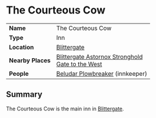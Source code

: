 # The Courteous Cow

|||
| --- | --- |
| **Name** | The Courteous Cow | place.4
| **Type** | Inn |
| **Location** | [Blittergate](../../towns/blittergate.md) |
| **Nearby Places** | [Blittergate Astornox Stronghold](../../strongholds/blittergate-astornox-stronghold.md)<br>[Gate to the West](gate-to-the-west.md) |
| **People** | [Beludar Plowbreaker](../../../characters/beludar-plowbreaker.md) (innkeeper) |

## Summary

The Courteous Cow is the main inn in [Blittergate](../../towns/blittergate.md).
